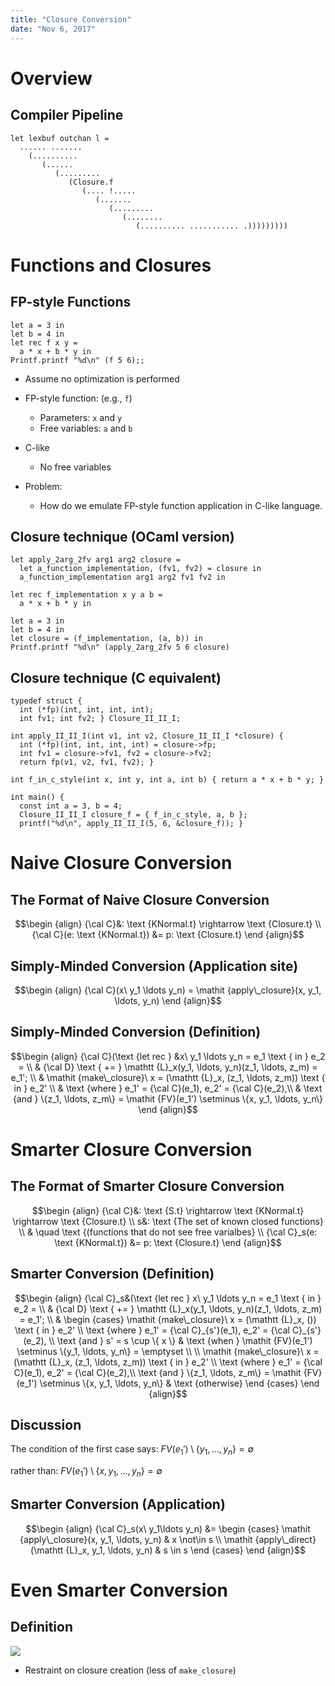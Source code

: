 ```yaml
---
title: "Closure Conversion"
date: "Nov 6, 2017"
---
```


# Overview

## Compiler Pipeline

~~~ {.ocaml}
let lexbuf outchan l =
  ...... .......
    (..........
       (......
          (.........
             (Closure.f
                (.... !.....
                   (.......
                      (.........
                         (........
                            (.......... ........... .)))))))))
~~~

# Functions and Closures

## FP-style Functions

~~~ {.ocaml}
let a = 3 in
let b = 4 in
let rec f x y =
  a * x + b * y in
Printf.printf "%d\n" (f 5 6);;
~~~

- Assume no optimization is performed

- FP-style function: (e.g., `f`)
    - Parameters: `x` and `y`
    - Free variables: `a` and `b`

- C-like 
    - No free variables

- Problem:
    - How do we emulate FP-style function application in C-like language.

## Closure technique (OCaml version)

~~~ {.ocaml}
let apply_2arg_2fv arg1 arg2 closure =
  let a_function_implementation, (fv1, fv2) = closure in
  a_function_implementation arg1 arg2 fv1 fv2 in

let rec f_implementation x y a b =
  a * x + b * y in

let a = 3 in
let b = 4 in
let closure = (f_implementation, (a, b)) in
Printf.printf "%d\n" (apply_2arg_2fv 5 6 closure)
~~~

## Closure technique (C equivalent)

~~~ {.c}
typedef struct {
  int (*fp)(int, int, int, int);
  int fv1; int fv2; } Closure_II_II_I;

int apply_II_II_I(int v1, int v2, Closure_II_II_I *closure) {
  int (*fp)(int, int, int, int) = closure->fp;
  int fv1 = closure->fv1, fv2 = closure->fv2;
  return fp(v1, v2, fv1, fv2); }
~~~

~~~ {.c}
int f_in_c_style(int x, int y, int a, int b) { return a * x + b * y; }

int main() {
  const int a = 3, b = 4;
  Closure_II_II_I closure_f = { f_in_c_style, a, b };
  printf("%d\n", apply_II_II_I(5, 6, &closure_f)); }
~~~

# Naive Closure Conversion

## The Format of Naive Closure Conversion

$$\begin {align}
{\cal C}&: \text {KNormal.t} \rightarrow \text {Closure.t} \\
{\cal C}(e: \text {KNormal.t}) &= p: \text {Closure.t}
\end {align}$$

## Simply-Minded Conversion (Application site)

$$\begin {align}
{\cal C}(x\ y_1 \ldots y_n) =
\mathit {apply\_closure}(x, y_1, \ldots, y_n)
\end {align}$$

## Simply-Minded Conversion (Definition)

$$\begin {align}
{\cal C}(\text {let rec } &x\ y_1 \ldots y_n = e_1 \text { in } e_2 = \\
& {\cal D} \text { += } \mathtt {L}_x(y_1, \ldots, y_n)(z_1, \ldots, z_m) = e_1'; \\
& \mathit {make\_closure}\ x = (\mathtt {L}_x, (z_1, \ldots, z_m)) \text { in } e_2' \\
& \text {where } e_1' = {\cal C}(e_1), e_2' = {\cal C}(e_2),\\
& \text {and } \{z_1, \ldots, z_m\} = \mathit {FV}(e_1') \setminus \{x, y_1, \ldots, y_n\}
\end {align}$$

# Smarter Closure Conversion

## The Format of Smarter Closure Conversion

$$\begin {align}
{\cal C}&: \text {S.t} \rightarrow \text {KNormal.t} \rightarrow \text {Closure.t} \\
s&: \text {The set of known closed functions} \\
 & \quad \text {(functions that do not see free varialbes} \\
{\cal C}_s(e: \text {KNormal.t}) &= p: \text {Closure.t}
\end {align}$$

## Smarter Conversion (Definition)

$$\begin {align}
{\cal C}_s&(\text {let rec } x\ y_1 \ldots y_n = e_1 \text { in } e_2 = \\
& {\cal D} \text { += } \mathtt {L}_x(y_1, \ldots, y_n)(z_1, \ldots, z_m) = e_1'; \\
& \begin {cases}
\mathit {make\_closure}\ x = (\mathtt {L}_x, ()) \text { in } e_2' \\
\text {where } e_1' = {\cal C}_{s'}(e_1), e_2' = {\cal C}_{s'}(e_2), \\
\text {and } s' = s \cup \{ x \}
& \text {when } \mathit {FV}(e_1') \setminus \{y_1, \ldots, y_n\} = \emptyset \\
\\
\mathit {make\_closure}\ x = (\mathtt {L}_x, (z_1, \ldots, z_m)) \text { in } e_2' \\
\text {where } e_1' = {\cal C}(e_1), e_2' = {\cal C}(e_2),\\
\text {and } \{z_1, \ldots, z_m\} = \mathit {FV}(e_1') \setminus \{x, y_1, \ldots, y_n\}
& \text {otherwise}
\end {cases}
\end {align}$$

## Discussion

The condition of the first case says:
$\mathit {FV}(e_1') \setminus \{y_1, \ldots, y_n\} = \emptyset$

rather than:
$\mathit {FV}(e_1') \setminus \{x, y_1, \ldots, y_n\} = \emptyset$

## Smarter Conversion (Application)

$$\begin {align}
{\cal C}_s(x\ y_1\ldots y_n) &=
\begin {cases}
\mathit {apply\_closure}(x, y_1, \ldots, y_n) & x \not\in s \\
\mathit {apply\_direct}(\mathtt {L}_x, y_1, \ldots, y_n) & s \in s
\end {cases}
\end {align}$$

# Even Smarter Conversion

## Definition

![](/fp2017/mincaml/overview/closure2.png)

- Restraint on closure creation (less of `make_closure`)
